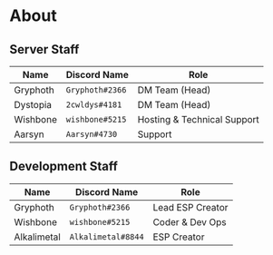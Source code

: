 # About

## Server Staff
| Name | Discord Name | Role |
| ---- | ------------ | ---- |
| Gryphoth | `Gryphoth#2366` | DM Team (Head) |
| Dystopia | `2cwldys#4181` | DM Team (Head) |
| Wishbone | `wishbone#5215` | Hosting & Technical Support |
| Aarsyn | `Aarsyn#4730` | Support |

## Development Staff
| Name | Discord Name | Role |
| ---- | ------------ | ---- |
| Gryphoth | `Gryphoth#2366` | Lead ESP Creator |
| Wishbone | `wishbone#5215` | Coder & Dev Ops |
| Alkalimetal | `Alkalimetal#8844` | ESP Creator |

<!-- ## Ex-Staff
| Name | Discord Name | Role |
| ---- | ------------ | ---- |
| Placeholder | `Placeholder` | Job | -->
